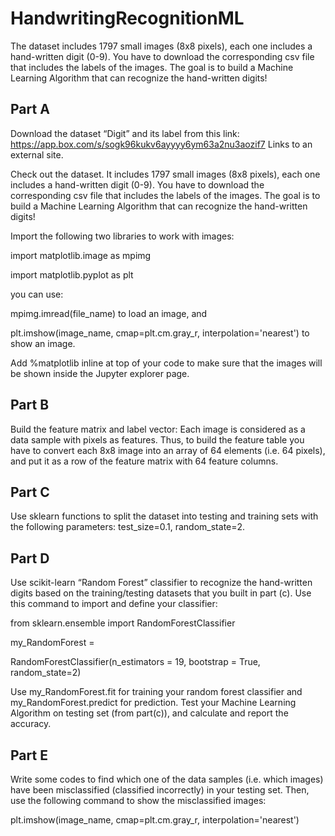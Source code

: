 # HandwritingRecognitionML
The dataset includes 1797 small images (8x8 pixels), each one includes a hand-written digit (0-9). You have to download the corresponding csv file that includes the labels of the images. The goal is to build a Machine Learning Algorithm that can recognize the hand-written digits!

## Part A
Download the dataset “Digit” and its label from this link:  https://app.box.com/s/sogk96kukv6ayyyy6ym63a2nu3aozif7 Links to an external site.

Check out the dataset. It includes 1797 small images (8x8 pixels), each one includes a hand-written digit (0-9). You have to download the corresponding csv file that includes the labels of the images. The goal is to build a Machine Learning Algorithm that can recognize the hand-written digits!

Import the following two libraries to work with images:

  import matplotlib.image as mpimg

  import matplotlib.pyplot as plt

you can use:

  mpimg.imread(file_name)   to load an image, and

  plt.imshow(image_name, cmap=plt.cm.gray_r, interpolation='nearest')  to show an image.

  Add   %matplotlib inline   at top of your code to make sure that the images will be shown inside the Jupyter explorer page.

## Part B
Build the feature matrix and label vector: Each image is considered as a data sample with pixels as features. Thus, to build the feature table you have to convert each 8x8 image into an array of 64 elements (i.e. 64 pixels), and put it as a row of the feature matrix with 64 feature columns.

## Part C
Use sklearn functions to split the dataset into testing and training sets with the following parameters: test_size=0.1, random_state=2.

## Part D 
Use scikit-learn “Random Forest” classifier to recognize the hand-written digits based on the training/testing datasets that you built in part (c). Use this command to import and define your classifier:

  from   sklearn.ensemble    import    RandomForestClassifier

  my_RandomForest =

  RandomForestClassifier(n_estimators = 19, bootstrap = True, random_state=2)

Use my_RandomForest.fit for training your random forest classifier and my_RandomForest.predict  for prediction. Test your Machine Learning Algorithm on testing set (from part(c)), and calculate and report the accuracy.

## Part E
Write some codes to find which one of the data samples (i.e. which images) have been misclassified (classified incorrectly) in your testing set. Then, use the following command to show the misclassified images:   

  plt.imshow(image_name, cmap=plt.cm.gray_r, interpolation='nearest')  
